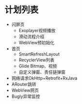 # 计划列表

- 闪屏页
  - Exoplayer视频播放
  - 滑动流程介绍
  - WebView预初始化
- 首页
  - SmartRefreshLayout
  - RecyclerView列表
  - Glide Bitmap、视频
  - 自定义弹窗、责任链弹窗
- 网络请求OkHttp+Retrofit+RxJava
- ARouter跳转
- WebView网页
- Bugly异常监控